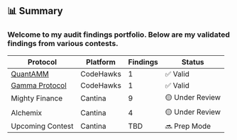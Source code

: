 ## 📊 Summary
### Welcome to my audit findings portfolio. Below are my validated findings from various contests.

| Protocol        | Platform     | Findings | Status         |
|-----------------|--------------|----------|----------------|
| [QuantAMM](./QuantAMM/readme.md)        | CodeHawks    | 1        | ✅ Valid        |
| [Gamma Protocol](./Gamma_Liquidity_Management/README.md)  | CodeHawks    | 1        | ✅ Valid        |
| Mighty Finance  | Cantina      | 9        | 🟡 Under Review |
| Alchemix        | Cantina      | 4        | 🟡 Under Review |
| Upcoming Contest| Cantina      | TBD      | 🔜 Prep Mode    |
